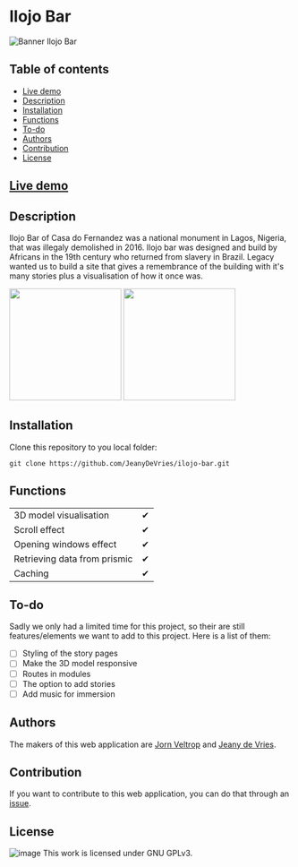 # Ilojo Bar

![Banner Ilojo Bar](https://user-images.githubusercontent.com/74248007/175300137-1d406f5c-963d-4eb5-9f68-42d601644fa2.jpg)

## Table of contents
  - [Live demo](#live-demo)
  - [Description](#Description)
  - [Installation](#Installation)
  - [Functions](#Functions)
  - [To-do](#To-do)
  - [Authors](#Authors)
  - [Contribution](#Contribution)
  - [License](#Licentie)

## [Live demo](http://ilojo-bar.herokuapp.com/)

## Description
Ilojo Bar of Casa do Fernandez was a national monument in Lagos, Nigeria, that was illegaly demolished in 2016. Ilojo bar was designed and build by Africans in the 19th century who returned from slavery in Brazil. Legacy wanted us to build a site that gives a remembrance of the building with it's many stories plus a visualisation of how it once was.

<img src="https://user-images.githubusercontent.com/44086608/175311012-25f9715e-c25b-4858-a1e6-6525277077e5.png" height="200"/> <img src="https://user-images.githubusercontent.com/44086608/175311129-5ab3a7b3-9bf3-4172-8d5b-fc4bdf80ba4b.png" height="200"/>

## Installation
Clone this repository to you local folder:
```
git clone https://github.com/JeanyDeVries/ilojo-bar.git
```

## Functions
|                                                                   |     |
| ----------------------------------------------------------------- | --- |
|     3D model visualisation                                        | ✔   |
|     Scroll effect                                                 | ✔   |
|     Opening windows effect                                        | ✔   |
|     Retrieving data from prismic                                  | ✔   |
|     Caching                                                       | ✔   |



## To-do
Sadly we only had a limited time for this project, so their are still features/elements we want to add to this project. Here is a list of them: 
- [ ] Styling of the story pages
- [ ] Make the 3D model responsive
- [ ] Routes in modules
- [ ] The option to add stories
- [ ] Add music for immersion

## Authors
The makers of this web application are [Jorn Veltrop](https://github.com/jornveltrop) and [Jeany de Vries](https://github.com/JeanyDeVries).

## Contribution
If you want to contribute to this web application, you can do that through an [issue](https://github.com/JeanyDeVries/ilojo-bar/issues).

## License
![image](https://user-images.githubusercontent.com/44086608/175332292-9de876e3-8886-4f3b-8463-51958dca3b23.png)
This work is licensed under GNU GPLv3.

